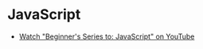 # JavaScript

- [Watch "Beginner's Series to: JavaScript" on YouTube](https://www.youtube.com/playlist?list=PLlrxD0HtieHhW0NCG7M536uHGOtJ95Ut2)